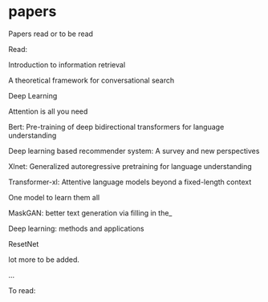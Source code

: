 # papers
Papers read or to be read

Read: 

Introduction to information retrieval

A theoretical framework for conversational search

Deep Learning

Attention is all you need

Bert: Pre-training of deep bidirectional transformers for language understanding

Deep learning based recommender system: A survey and new perspectives

Xlnet: Generalized autoregressive pretraining for language understanding

Transformer-xl: Attentive language models beyond a fixed-length context

One model to learn them all

MaskGAN: better text generation via filling in the_

Deep learning: methods and applications

ResetNet

lot more to be added. 

...

To read: 


